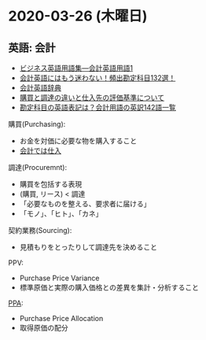 # 2020-03-26 (木曜日)

## 英語: 会計

- [ビジネス英語用語集―会計英語用語1](https://www.rondely.com/zakkaya/dic2/acc1.htm)
- [会計英語にはもう迷わない！頻出勘定科目132選！](https://biz.moneyforward.com/blog/21266/)
- [会計英語辞典](https://senmon.biz/accounting/english)
- [購買と調達の違いと仕入先の評価基準について](http://www.daikodenshi.jp/daiko-plus/purchasing-control/purchaseprocurement/)
- [勘定科目の英語表記は？会計用語の英訳142語一覧](http://www.yunokiryu.net/eg_list/)

購買(Purchasing):

- お金を対価に必要な物を購入すること
- [会計では仕入](http://baticbookkeeping.web.fc2.com/purchase.html)

調達(Procuremnt):

- 購買を包括する表現
- (購買, リース) < 調達
- 「必要なものを整える、要求者に届ける」
- 「モノ」、「ヒト」、「カネ」

契約業務(Sourcing):

- 見積もりをとったりして調達先を決めること

PPV:

- Purchase Price Variance
- 標準原価と実際の購入価格との差異を集計・分析すること

[PPA](https://maonline.jp/articles/ppa0372):

- Purchase Price Allocation
- 取得原価の配分

